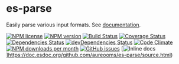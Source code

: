 # es-parse
Easily parse various input formats. See [documentation](https://doc.esdoc.org/github.com/aureooms/es-parse).

[![NPM license](http://img.shields.io/npm/l/aureooms-es-parse.svg?style=flat)](https://raw.githubusercontent.com/aureooms/es-parse/master/LICENSE)
[![NPM version](http://img.shields.io/npm/v/aureooms-es-parse.svg?style=flat)](https://www.npmjs.org/package/aureooms-es-parse)
[![Build Status](http://img.shields.io/travis/aureooms/es-parse.svg?style=flat)](https://travis-ci.org/aureooms/es-parse)
[![Coverage Status](http://img.shields.io/coveralls/aureooms/es-parse.svg?style=flat)](https://coveralls.io/r/aureooms/es-parse)
[![Dependencies Status](http://img.shields.io/david/aureooms/es-parse.svg?style=flat)](https://david-dm.org/aureooms/es-parse#info=dependencies)
[![devDependencies Status](http://img.shields.io/david/dev/aureooms/es-parse.svg?style=flat)](https://david-dm.org/aureooms/es-parse#info=devDependencies)
[![Code Climate](http://img.shields.io/codeclimate/github/aureooms/es-parse.svg?style=flat)](https://codeclimate.com/github/aureooms/es-parse)
[![NPM downloads per month](http://img.shields.io/npm/dm/aureooms-es-parse.svg?style=flat)](https://www.npmjs.org/package/aureooms-es-parse)
[![GitHub issues](http://img.shields.io/github/issues/aureooms/es-parse.svg?style=flat)](https://github.com/aureooms/es-parse/issues)
[![Inline docs](https://doc.esdoc.org/github.com/aureooms/es-parse/badge.svg)]https://doc.esdoc.org/github.com/aureooms/es-parse/source.html)
